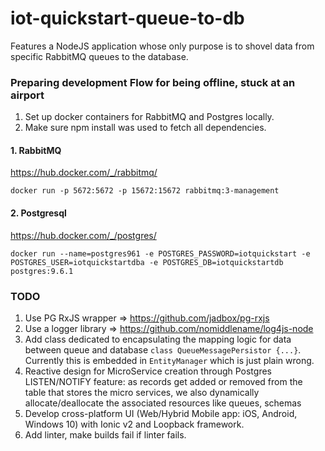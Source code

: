 # iot-quickstart-queue-to-db
Features a NodeJS application whose only purpose is to shovel data from specific RabbitMQ queues to the database.


### Preparing development Flow for being offline, stuck at an airport

1. Set up docker containers for RabbitMQ and Postgres locally.
2. Make sure npm install was used to fetch all dependencies.


#### 1. RabbitMQ

https://hub.docker.com/_/rabbitmq/

```docker run -p 5672:5672 -p 15672:15672 rabbitmq:3-management```


#### 2. Postgresql

https://hub.docker.com/_/postgres/

```docker run --name=postgres961 -e POSTGRES_PASSWORD=iotquickstart -e POSTGRES_USER=iotquickstartdba -e POSTGRES_DB=iotquickstartdb  postgres:9.6.1```



### TODO

1. Use PG RxJS wrapper => https://github.com/jadbox/pg-rxjs
2. Use a logger library => https://github.com/nomiddlename/log4js-node
3. Add class dedicated to encapsulating the mapping logic for data between queue and 
database ```class QueueMessagePersistor {...}```. Currently this is embedded 
in ```EntityManager``` which is just plain wrong.
4. Reactive design for MicroService creation through Postgres LISTEN/NOTIFY feature: as 
records get added or removed from the table that stores the micro services, we also 
dynamically allocate/deallocate the associated resources like queues, schemas
5. Develop cross-platform UI (Web/Hybrid Mobile app: iOS, Android, Windows 10) with Ionic v2 and Loopback framework.
6. Add linter, make builds fail if linter fails.
